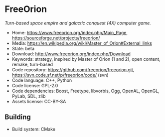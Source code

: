 # FreeOrion

_Turn-based space empire and galactic conquest (4X) computer game._

- Home: https://www.freeorion.org/index.php/Main_Page, https://sourceforge.net/projects/freeorion/
- Media: https://en.wikipedia.org/wiki/Master_of_Orion#External_links
- State: beta
- Download: http://www.freeorion.org/index.php/Download
- Keywords: strategy, inspired by Master of Orion (1 and 2), open content, remake, turn-based
- Code repository: https://github.com/freeorion/freeorion.git, https://svn.code.sf.net/p/freeorion/code/ (svn)
- Code language: C++, Python
- Code license: GPL-2.0
- Code dependencies: Boost, Freetype, libvorbis, Ogg, OpenAL, OpenGL, PyLab, SDL, zlib
- Assets license: CC-BY-SA

## Building

- Build system: CMake
